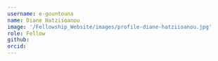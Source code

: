 ```yaml
---
username: e-gountouna
name: Diane Hatziioanou
image: '/Fellowship_Website/images/profile-diane-hatziioanou.jpg'
role: Fellow
github: 
orcid:
---
```

